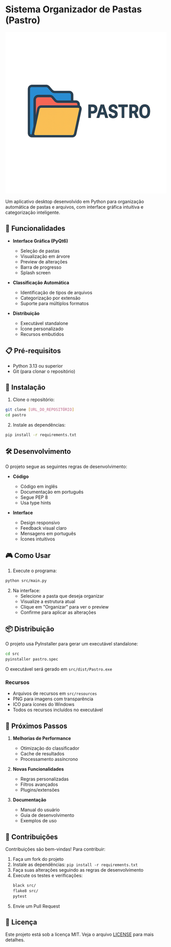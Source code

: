 # Sistema Organizador de Pastas (Pastro)

![Logo do Pastro](src/resources/logo.png)

Um aplicativo desktop desenvolvido em Python para organização automática de pastas e arquivos, com interface gráfica intuitiva e categorização inteligente.

## 🚀 Funcionalidades

- **Interface Gráfica (PyQt6)**
  - Seleção de pastas
  - Visualização em árvore
  - Preview de alterações
  - Barra de progresso
  - Splash screen

- **Classificação Automática**
  - Identificação de tipos de arquivos
  - Categorização por extensão
  - Suporte para múltiplos formatos

- **Distribuição**
  - Executável standalone
  - Ícone personalizado
  - Recursos embutidos

## 📋 Pré-requisitos

- Python 3.13 ou superior
- Git (para clonar o repositório)

## 🔧 Instalação

1. Clone o repositório:
```bash
git clone [URL_DO_REPOSITÓRIO]
cd pastro
```

2. Instale as dependências:
```bash
pip install -r requirements.txt
```

## 🛠️ Desenvolvimento

O projeto segue as seguintes regras de desenvolvimento:

- **Código**
  - Código em inglês
  - Documentação em português
  - Segue PEP 8
  - Usa type hints

- **Interface**
  - Design responsivo
  - Feedback visual claro
  - Mensagens em português
  - Ícones intuitivos

## 🎮 Como Usar

1. Execute o programa:
```bash
python src/main.py
```

2. Na interface:
   - Selecione a pasta que deseja organizar
   - Visualize a estrutura atual
   - Clique em "Organizar" para ver o preview
   - Confirme para aplicar as alterações

## 📦 Distribuição

O projeto usa PyInstaller para gerar um executável standalone:

```bash
cd src
pyinstaller pastro.spec
```

O executável será gerado em `src/dist/Pastro.exe`

### Recursos
- Arquivos de recursos em `src/resources`
- PNG para imagens com transparência
- ICO para ícones do Windows
- Todos os recursos incluídos no executável

## 🔄 Próximos Passos

1. **Melhorias de Performance**
   - Otimização do classificador
   - Cache de resultados
   - Processamento assíncrono

2. **Novas Funcionalidades**
   - Regras personalizadas
   - Filtros avançados
   - Plugins/extensões

3. **Documentação**
   - Manual do usuário
   - Guia de desenvolvimento
   - Exemplos de uso

## 🤝 Contribuições

Contribuições são bem-vindas! Para contribuir:

1. Faça um fork do projeto
2. Instale as dependências: `pip install -r requirements.txt`
3. Faça suas alterações seguindo as regras de desenvolvimento
4. Execute os testes e verificações:
   ```bash
   black src/
   flake8 src/
   pytest
   ```
5. Envie um Pull Request

## 📄 Licença

Este projeto está sob a licença MIT. Veja o arquivo [LICENSE](LICENSE) para mais detalhes. 